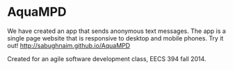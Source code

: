 AquaMPD
=======
We have created an app that sends anonymous text messages. The app is a single page website that is responsive to desktop and mobile phones. Try it out! 
http://sabughnaim.github.io/AquaMPD

Created for an agile software development class, EECS 394 fall 2014. 
